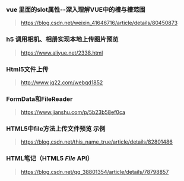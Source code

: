 ﻿﻿### vue 里面的slot属性--深入理解VUE中的槽与槽范围> https://blog.csdn.net/weixin_41646716/article/details/80450873### h5 调用相机、相册实现本地上传图片预览> https://www.aliyue.net/2338.html### Html5文件上传>  http://www.jq22.com/webqd1852### FormData和FileReader> https://www.jianshu.com/p/5b23b58ef0ca### HTML5中file方法上传文件预览 示例> https://blog.csdn.net/this_name_true/article/details/82801486### HTML笔记（HTML5 *File* API）>https://blog.csdn.net/qq_38801354/article/details/78798857